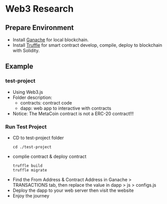 # Web3 Research

## Prepare Environment

+ Install [Ganache](https://trufflesuite.com/docs/ganache/) for local blockchain.
+ Install [Truffle](https://trufflesuite.com/docs/truffle/) for smart contract develop, compile, deploy to blockchain with Solidity.


## Example 

### test-project

+ Using Web3.js
+ Folder description: 
    - contracts: contract code
    - dapp: web app to interactive with contracts
+ Notice: The MetaCoin contract is not a ERC-20 contract!!!


### Run Test Project

+ CD to test-project folder
    ```linux
    cd ./test-project
    ```
+ complie contract & deploy contract
    ```linux
    truffle build
    truffle migrate
    ```
+ Find the From Address & Contract Address in Ganache > TRANSACTIONS tab, then replace the value in dapp > js > configs.js 
+ Deploy the dapp to your web server then visit the website
+ Enjoy the journey